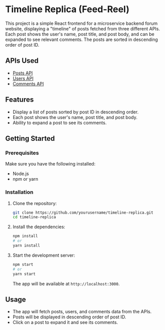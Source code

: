 # Timeline Replica (Feed-Reel)

This project is a simple React frontend for a microservice backend forum website, displaying a "timeline" of posts fetched from three different APIs. Each post shows the user's name, post title, and post body, and can be expanded to see relevant comments. The posts are sorted in descending order of post ID.

## APIs Used

- [Posts API](https://jsonplaceholder.typicode.com/posts)
- [Users API](https://jsonplaceholder.typicode.com/users)
- [Comments API](https://jsonplaceholder.typicode.com/comments)

## Features

- Display a list of posts sorted by post ID in descending order.
- Each post shows the user's name, post title, and post body.
- Ability to expand a post to see its comments.

## Getting Started

### Prerequisites

Make sure you have the following installed:

- Node.js
- npm or yarn

### Installation

1. Clone the repository:

   ```sh
   git clone https://github.com/yourusername/timeline-replica.git
   cd timeline-replica
   ```

2. Install the dependencies:

   ```sh
   npm install
   # or
   yarn install
   ```

3. Start the development server:

   ```sh
   npm start
   # or
   yarn start
   ```

   The app will be available at `http://localhost:3000`.

## Usage

- The app will fetch posts, users, and comments data from the APIs.
- Posts will be displayed in descending order of post ID.
- Click on a post to expand it and see its comments.
